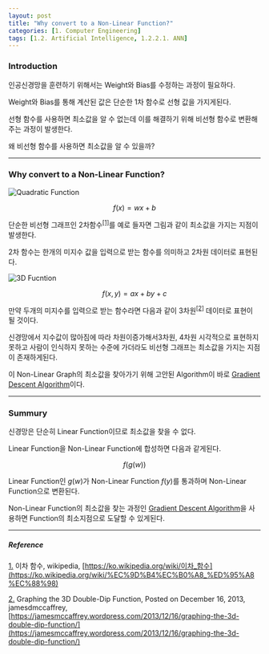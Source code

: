 ```yaml
---
layout: post 
title: "Why convert to a Non-Linear Function?"
categories: [1. Computer Engineering]
tags: [1.2. Artificial Intelligence, 1.2.2.1. ANN]
---
```


### Introduction

인공신경망을 훈련하기 위해서는 Weight와 Bias를 수정하는 과정이 필요하다.

Weight와 Bias를 통해 계산된 값은 단순한 1차 함수로 선형 값을 가지게된다.

선형 함수를 사용하면 최소값을 알 수 없는데 이를 해결하기 위해 비선형 함수로 변환해주는 과정이 발생한다.

왜 비선형 함수를 사용하면 최소값을 알 수 있을까? 

---

### Why convert to a Non-Linear Function?

![Quadratic Function](https://upload.wikimedia.org/wikipedia/commons/thumb/7/7f/%D7%92%D7%A8%D7%A3x%5E2.svg/2560px-%D7%92%D7%A8%D7%A3x%5E2.svg.png)

$$ f(x) = wx + b $$

단순한 비선형 그래프인 2차함수<sup><a href="#footnote_1_1" name="footnote_1_2">[1]</a></sup>를 예로 들자면 그림과 같이 최소값을 가지는 지점이 발생한다.

2차 함수는 한개의 미지수 값을 입력으로 받는 함수를 의미하고 2차원 데이터로 표현된다. 


![3D Fucntion](https://jamesmccaffrey.files.wordpress.com/2013/11/doubledip.jpg)

$$ f(x, y) = ax + by + c $$

만약 두개의 미지수를 입력으로 받는 함수라면 다음과 같이 3차원<sup><a href="#footnote_2_1" name="footnote_2_2">[2]</a></sup> 데이터로 표현이 될 것이다.

신경망에서 지수값이 많아짐에 따라 차원이증가해서3차원, 4차원 시각적으로 표현하지못하고 사람이 인식하지 못하는 수준에 가더라도 비선형 그래프는 최소값을 가지는 지점이 존재하게된다.

이 Non-Linear Graph의 최소값을 찾아가기 위해 고안된 Algorithm이 바로 [Gradient Descent Algorithm](https://maizer2.github.io/1.%20computer%20engineering/2022/05/18/Gradient-Descent-Algorithm.html)이다.

---

### Summury

신경망은 단순히 Linear Function이므로 최소값을 찾을 수 없다.

Linear Function을 Non-Linear Function에 합성하면 다음과 같게된다.

$$ f(g(w)) $$

Linear Function인 $g(w)$가 Non-Linear Function $f(y)$를 통과하며 Non-Linear Function으로 변환된다.

Non-Linear Function의 최소값을 찾는 과정인 [Gradient Descent Algorithm](https://maizer2.github.io/1.%20computer%20engineering/2022/05/18/Gradient-Descent-Algorithm.html)을 사용하면 Function의 최소지점으로 도달할 수 있게된다.

---

##### Reference

<a href="#footnote_1_2" name="footnote_1_1">1.</a> 이차 함수, wikipedia, [https://ko.wikipedia.org/wiki/이차_함수](https://ko.wikipedia.org/wiki/%EC%9D%B4%EC%B0%A8_%ED%95%A8%EC%88%98)

<a href="#footnote_2_2" name="footnote_2_1">2.</a> Graphing the 3D Double-Dip Function, Posted on December 16, 2013, jamesdmccaffrey, [https://jamesmccaffrey.wordpress.com/2013/12/16/graphing-the-3d-double-dip-function/](https://jamesmccaffrey.wordpress.com/2013/12/16/graphing-the-3d-double-dip-function/)